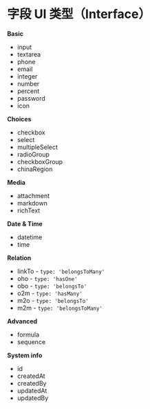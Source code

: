 # 字段 UI 类型（Interface）

**Basic**

- input
- textarea
- phone
- email
- integer
- number
- percent
- password
- icon

**Choices**

- checkbox
- select
- multipleSelect
- radioGroup
- checkboxGroup
- chinaRegion

**Media**

- attachment
- markdown
- richText

**Date & Time**

- datetime
- time

**Relation**

- linkTo - `type: 'belongsToMany'`
- oho - `type: 'hasOne'`
- obo - `type: 'belongsTo'`
- o2m - `type: 'hasMany'`
- m2o - `type: 'belongsTo'`
- m2m - `type: 'belongsToMany'`

**Advanced**

- formula
- sequence

**System info**

- id
- createdAt
- createdBy
- updatedAt
- updatedBy
